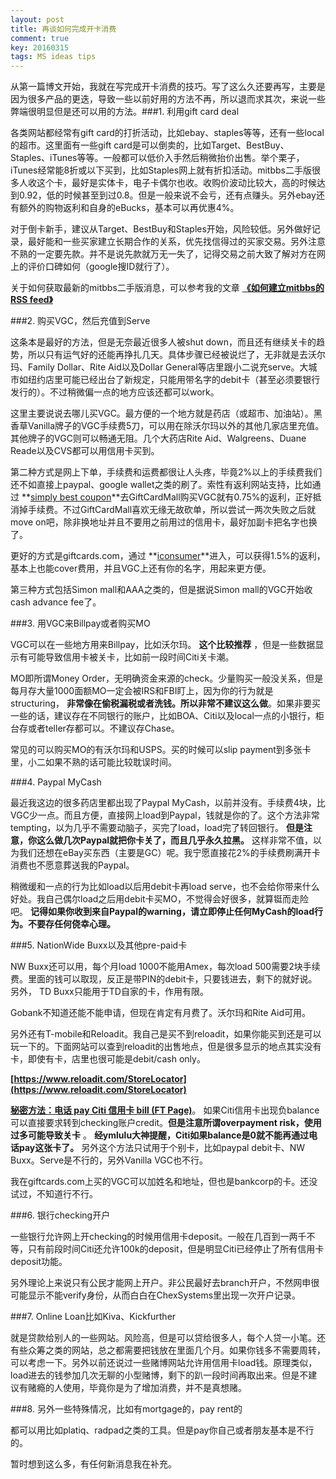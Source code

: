 ```yaml
---
layout: post
title: 再谈如何完成开卡消费
comment: true
key: 20160315
tags: MS ideas tips
---
```


从第一篇博文开始，我就在写完成开卡消费的技巧。写了这么久还要再写，主要是因为很多产品的更迭，导致一些以前好用的方法不再，所以退而求其次，来说一些弊端很明显但是还可以用的方法。###1. 利用gift card deal

各类网站都经常有gift card的打折活动，比如ebay、staples等等，还有一些local的超市。这里面有一些gift card是可以倒卖的，比如Target、BestBuy、Staples、iTunes等等。一般都可以低价入手然后稍微抬价出售。举个栗子，iTunes经常能8折或以下买到，比如Staples网上就有折扣活动。mitbbs二手版很多人收这个卡，最好是实体卡，电子卡偶尔也收。收购价波动比较大，高的时候达到0.92，低的时候甚至到过0.8。但是一般来说不会亏，还有点赚头。另外ebay还有额外的购物返利和自身的eBucks，基本可以再优惠4%。

对于倒卡新手，建议从Target、BestBuy和Staples开始，风险较低。另外做好记录，最好能和一些买家建立长期合作的关系，优先找信得过的买家交易。另外注意不熟的一定要先款。并不是说先款就万无一失了，记得交易之前大致了解对方在网上的评价口碑如何（google搜ID就行了）。

关于如何获取最新的mitbbs二手版消息，可以参考我的文章
**[《如何建立mitbbs的RSS feed》](https://willguxy.wordpress.com/2016/01/10/%E5%A6%82%E4%BD%95%E5%BB%BA%E7%AB%8Bmitbbs%E7%9A%84rss-feed/)**

###2. 购买VGC，然后充值到Serve

这条本是最好的方法，但是无奈最近很多人被shut down，而且还有继续关卡的趋势，所以只有运气好的还能再挣扎几天。具体步骤已经被说烂了，无非就是去沃尔玛、Family Dollar、Rite Aid以及Dollar General等店里跟小二说充serve。大城市如纽约店里可能已经出台了新规定，只能用带名字的debit卡（甚至必须要银行发行的）。不过稍微偏一点的地方应该还都可以work。

这里主要说说去哪儿买VGC。最方便的一个地方就是药店（或超市、加油站）。黑香草Vanilla牌子的VGC手续费5刀，可以用在除沃尔玛以外的其他几家店里充值。其他牌子的VGC则可以畅通无阻。几个大药店Rite Aid、Walgreens、Duane Reade以及CVS都可以用信用卡买到。

第二种方式是网上下单，手续费和运费都很让人头疼，毕竟2%以上的手续费我们还不如直接上paypal、google wallet之类的刷了。索性有返利网站支持，比如通过
**[simply best coupon](https://www.simplybestcoupons.com/?refid=49191)**去GiftCardMall购买VGC就有0.75%的返利，正好抵消掉手续费。不过GiftCardMall喜欢无缘无故砍单，所以尝试一两次失败之后就move on吧，除非换地址并且不要用之前用过的信用卡，最好加副卡把名字也换了。

更好的方式是giftcards.com，通过
**[iconsumer](http://www.iconsumer.com/IOBHTkl)**进入，可以获得1.5%的返利，基本上也能cover费用，并且VGC上还有你的名字，用起来更方便。

第三种方式包括Simon mall和AAA之类的，但是据说Simon mall的VGC开始收cash advance fee了。

###3. 用VGC来Billpay或者购买MO

VGC可以在一些地方用来Billpay，比如沃尔玛。
**这个比较推荐**
，但是一些数据显示有可能导致信用卡被关卡，比如前一段时间Citi关卡潮。

MO即所谓Money Order，无明确资金来源的check。少量购买一般没关系，但是每月存大量1000面额MO一定会被IRS和FBI盯上，因为你的行为就是structuring，
**非常像在偷税漏税或者洗钱。所以非常不建议这么做**。如果非要买一些的话，建议存在不同银行的账户，比如BOA、Citi以及local一点的小银行，柜台存或者teller存都可以。不建议存Chase。

常见的可以购买MO的有沃尔玛和USPS。买的时候可以slip payment到多张卡里，小二如果不熟的话可能比较耽误时间。

###4. Paypal MyCash

最近我这边的很多药店里都出现了Paypal MyCash，以前并没有。手续费4块，比VGC少一点。而且方便，直接网上load到Paypal，钱就是你的了。这个方法非常tempting，以为几乎不需要动脑子，买完了load，load完了转回银行。
**但是注意，你这么做几次Paypal就把你卡关了，而且几乎永久拉黑。**
这样非常不值，以为我们还想在eBay买东西（主要是GC）呢。我宁愿直接花2%的手续费刷满开卡消费也不愿意葬送我的Paypal。

稍微缓和一点的行为比如load以后用debit卡再load serve，也不会给你带来什么好处。我自己偶尔load之后用debit卡买MO，不觉得会好很多，就算铤而走险吧。
**记得如果你收到来自Paypal的warning，请立即停止任何MyCash的load行为。不要存任何侥幸心理。**


###5. NationWide Buxx以及其他pre-paid卡

NW Buxx还可以用，每个月load 1000不能用Amex，每次load 500需要2块手续费。里面的钱可以取现，反正是带PIN的debit卡，只要钱进去，剩下的就好说。另外，
TD Buxx只能用于TD自家的卡，作用有限。

Gobank不知道还能不能申请，但现在肯定有月费了。沃尔玛和Rite Aid可用。

另外还有T-mobile和Reloadit。我自己是买不到reloadit，如果你能买到还是可以玩一下的。下面网站可以查到reloadit的出售地点，但是很多显示的地点其实没有卡，即使有卡，店里也很可能是debit/cash only。


**[https://www.reloadit.com/StoreLocator](https://www.reloadit.com/StoreLocator)**


**[秘密方法：电话 pay Citi 信用卡 bill (FT Page)](http://www.flyertalk.com/forum/manufactured-spending/1550209-paying-citi-cards-debit-cards-including-prepaid-debit-cards.html)**。
如果Citi信用卡出现负balance可以直接要求转到checking账户credit。**但是注意所谓overpayment risk，使用过多可能导致关卡**
。
**经ymlulu大神提醒，Citi如果balance是0就不能再通过电话pay这张卡了。**
另外这个方法只试用于个别卡，比如paypal debit卡、NW Buxx。Serve是不行的，另外Vanilla VGC也不行。


我在giftcards.com上买的VGC可以加姓名和地址，但也是bankcorp的卡。还没试过，不知道行不行。

###6. 银行checking开户

一些银行允许网上开checking的时候用信用卡deposit。一般在几百到一两千不等，只有前段时间Citi还允许100k的deposit，但是明显Citi已经停止了所有信用卡deposit功能。

另外理论上来说只有公民才能网上开户。非公民最好去branch开户，不然网申很可能显示不能verify身份，从而白白在ChexSystems里出现一次开户记录。

###7. Online Loan比如Kiva、Kickfurther

就是贷款给别人的一些网站。风险高，但是可以贷给很多人，每个人贷一小笔。还有些众筹之类的网站，总之都需要把钱放在里面几个月。如果你钱多不需要周转，可以考虑一下。另外以前还说过一些赌博网站允许用信用卡load钱。原理类似，load进去的钱参加几次无聊的小型赌博，剩下的趴一段时间再取出来。但是不建议有赌瘾的人使用，毕竟你是为了增加消费，并不是真想赌。

###8. 另外一些特殊情况，比如有mortgage的，pay rent的

都可以用比如platiq、radpad之类的工具。但是pay你自己或者朋友基本是不行的。

暂时想到这么多，有任何新消息我在补充。

 
